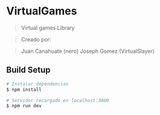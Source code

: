 # VirtualGames

> Virtual games Library 

> Creado por:

> Juan Canahuate (nero)
> Joseph Gomez (VirtualSlayer)

## Build Setup

```bash
# Instalar dependencias
$ npm install

# Servidor recargado en localhost:3000
$ npm run dev
```

